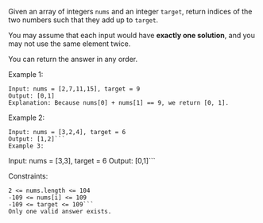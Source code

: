 Given an array of integers `nums` and an integer `target`, return indices of the two numbers such that they add up to `target`.

You may assume that each input would have **exactly one solution**, and you may not use the same element twice.

You can return the answer in any order.

 

Example 1:
```
Input: nums = [2,7,11,15], target = 9
Output: [0,1]
Explanation: Because nums[0] + nums[1] == 9, we return [0, 1].
```
Example 2:
```
Input: nums = [3,2,4], target = 6
Output: [1,2]```
Example 3:
```
Input: nums = [3,3], target = 6
Output: [0,1]```
 

Constraints:
```
2 <= nums.length <= 104
-109 <= nums[i] <= 109
-109 <= target <= 109```
Only one valid answer exists.
